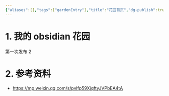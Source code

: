 ```yaml
---
{"aliases":[],"tags":["gardenEntry"],"title":"花园首页","dg-publish":true,"dg-home":true,"date":"2025-05-31 10:09:37","date_modify":"2025-05-31 10:25:44","permalink":"/100_Inbox/花园首页/","dgPassFrontmatter":true,"noteIcon":"","created":"2025-05-31T10:09:37.665+08:00","updated":"2025-05-31T10:29:20.571+08:00"}
---
```



# 1. 我的 obsidian 花园

第一次发布 2

# 2. 参考资料

- https://mp.weixin.qq.com/s/pvlfp59XjqftyJVPbEA4tA
